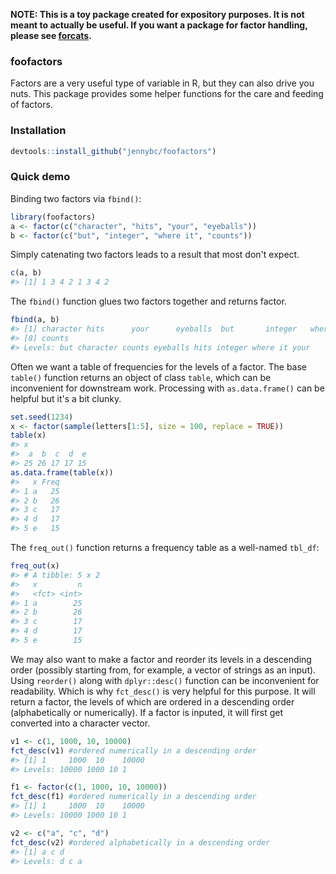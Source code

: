 <!-- README.md is generated from README.Rmd. Please edit that file -->
**NOTE: This is a toy package created for expository purposes. It is not meant to actually be useful. If you want a package for factor handling, please see [forcats](https://cran.r-project.org/package=forcats).**

### foofactors

Factors are a very useful type of variable in R, but they can also drive you nuts. This package provides some helper functions for the care and feeding of factors.

### Installation

``` r
devtools::install_github("jennybc/foofactors")
```

### Quick demo

Binding two factors via `fbind()`:

``` r
library(foofactors)
a <- factor(c("character", "hits", "your", "eyeballs"))
b <- factor(c("but", "integer", "where it", "counts"))
```

Simply catenating two factors leads to a result that most don't expect.

``` r
c(a, b)
#> [1] 1 3 4 2 1 3 4 2
```

The `fbind()` function glues two factors together and returns factor.

``` r
fbind(a, b)
#> [1] character hits      your      eyeballs  but       integer   where it 
#> [8] counts   
#> Levels: but character counts eyeballs hits integer where it your
```

Often we want a table of frequencies for the levels of a factor. The base `table()` function returns an object of class `table`, which can be inconvenient for downstream work. Processing with `as.data.frame()` can be helpful but it's a bit clunky.

``` r
set.seed(1234)
x <- factor(sample(letters[1:5], size = 100, replace = TRUE))
table(x)
#> x
#>  a  b  c  d  e 
#> 25 26 17 17 15
as.data.frame(table(x))
#>   x Freq
#> 1 a   25
#> 2 b   26
#> 3 c   17
#> 4 d   17
#> 5 e   15
```

The `freq_out()` function returns a frequency table as a well-named `tbl_df`:

``` r
freq_out(x)
#> # A tibble: 5 x 2
#>   x         n
#>   <fct> <int>
#> 1 a        25
#> 2 b        26
#> 3 c        17
#> 4 d        17
#> 5 e        15
```

We may also want to make a factor and reorder its levels in a descending order (possibly starting from, for example, a vector of strings as an input). Using `reorder()` along with `dplyr::desc()` function can be inconvenient for readability. Which is why `fct_desc()` is very helpful for this purpose. It will return a factor, the levels of which are ordered in a descending order (alphabetically or numerically). If a factor is inputed, it will first get converted into a character vector.

``` r
v1 <- c(1, 1000, 10, 10000)
fct_desc(v1) #ordered numerically in a descending order
#> [1] 1     1000  10    10000
#> Levels: 10000 1000 10 1
```

``` r
f1 <- factor(c(1, 1000, 10, 10000))
fct_desc(f1) #ordered numerically in a descending order
#> [1] 1     1000  10    10000
#> Levels: 10000 1000 10 1
```

``` r
v2 <- c("a", "c", "d")
fct_desc(v2) #ordered alphabetically in a descending order
#> [1] a c d
#> Levels: d c a
```
